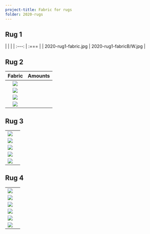 ```yaml
---
project-title: Fabric for rugs
folder: 2020-rugs
---
```


## Rug 1
| | |
| :---: | :=== |
| 2020-rug1-fabric.jpg | 2020-rug1-fabricB/W.jpg |

## Rug 2
| Fabric | Amounts |
| :---------------------: | :----------- |
| ![](green-boats.jpg)    |              |
| ![](byzantine.jpg)      |              |
| ![](yellow&flowers.jpg) |              |
| ![](peach-sheet.jpg)    |              |

## Rug 3
|                      |              |
| :------------------: | :----------- |
| ![](beige1.jpg)      | |
| ![](beige2.jpg)      | |
| ![](fish.jpg)        | |
| ![](purple-bird.jpg) | |
| ![](zebra.jpg)       | |

## Rug 4
|                           |              |
| :-----------------------: | :----------- |
| ![](green-gold-dots.jpg)  | |
| ![](green-snowflakes.jpg) | |
| ![](green-trees.jpg)      | |
| ![](holly.jpg)            | |
| ![](red-trees.jpg)        | |
| ![](white-gold.jpg)       | |